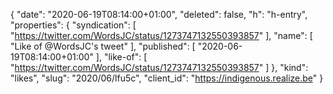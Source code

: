 {
  "date": "2020-06-19T08:14:00+01:00",
  "deleted": false,
  "h": "h-entry",
  "properties": {
    "syndication": [
      "https://twitter.com/WordsJC/status/1273747132550393857"
    ],
    "name": [
      "Like of @WordsJC's tweet"
    ],
    "published": [
      "2020-06-19T08:14:00+01:00"
    ],
    "like-of": [
      "https://twitter.com/WordsJC/status/1273747132550393857"
    ]
  },
  "kind": "likes",
  "slug": "2020/06/lfu5c",
  "client_id": "https://indigenous.realize.be"
}
